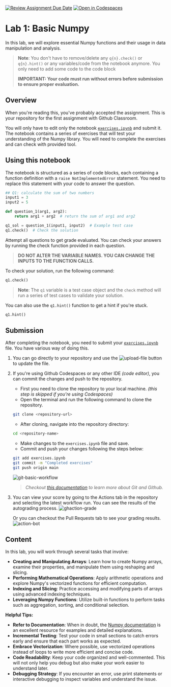 [![Review Assignment Due Date](https://classroom.github.com/assets/deadline-readme-button-22041afd0340ce965d47ae6ef1cefeee28c7c493a6346c4f15d667ab976d596c.svg)](https://classroom.github.com/a/G2ew6l2g)
[![Open in Codespaces](https://classroom.github.com/assets/launch-codespace-2972f46106e565e64193e422d61a12cf1da4916b45550586e14ef0a7c637dd04.svg)](https://classroom.github.com/open-in-codespaces?assignment_repo_id=18950412)
# Lab 1: Basic Numpy

In this lab, we will explore essential Numpy functions and their usage in data manipulation and analysis.

> **Note**: You don't have to remove/delete any `q{n}.check()` or `q{n}.hint()` or any variables/code from the notebook anymore. You only need to add some code to the code block
>
>
> **IMPORTANT: Your code must run without errors before submission to ensure proper evaluation.**

## Overview

When you're reading this, you've probably accepted the assignment. This is your repository for the first assignment with Github Classroom.

You will only have to edit only the notebook [`exercises.ipynb`](exercises.ipynb) and submit it. The notebook contains a series of exercises that will test your understanding of the Numpy library. You will need to complete the exercises and can check with provided tool.

## Using this notebook

The notebook is structured as a series of code blocks, each containing a function definition with a `raise NotImplementedError` statement. You need to replace this statement with your code to answer the question.

```python
## Q1: calculate the sum of two numbers
input1 = 3
input2 = 5

def question_1(arg1, arg2):
    return arg1 + arg2  # return the sum of arg1 and arg2

q1_sol = question_1(input1, input2)  # Example test case
q1.check()  # Check the solution
```

Attempt all questions to get grade evaluated. You can check your answers by running the check function provided in each question.

> **DO NOT ALTER THE VARIABLE NAMES. YOU CAN CHANGE THE INPUTS TO THE FUNCTION CALLS.**

To check your solution, run the following command:

```python
q1.check()
```

> **Note**: The `q1` variable is a test case object and the `check` method will run a series of test cases to validate your solution.

You can also use the `q1.hint()` function to get a hint if you're stuck.

```python
q1.hint()
```

## Submission

After completing the notebook, you need to submit your [`exercises.ipynb`](exercises.ipynb) file. You have various way of doing this.

1. You can go directly to your repository and use the ![upload-file](https://github.com/user-attachments/assets/17bb42af-20f2-40de-9e64-0e64295d1d31) button to update the file.
2. If you're using Github Codespaces or any other IDE *(code editor)*, you can commit the changes and push to the repository.
    - First you need to clone the repository to your local machine. *(this step is skipped if you're using Codespaces)*
    - Open the terminal and run the following command to clone the repository.

    ```bash
    git clone <repository-url>
    ```

    - After cloning, navigate into the repository directory:

    ```bash
    cd <repository-name>
    ```

    - Make changes to the `exercises.ipynb` file and save.
    - Commit and push your changes following the steps below:

    ```bash
    git add exercises.ipynb
    git commit -m "Completed exercises"
    git push origin main
    ```

    ![git-basic-workflow](./assets/git-basic-workflow.png)

    > *Checkout [this documentation](https://docs.github.com/en/get-started/start-your-journey/git-and-github-learning-resources) to learn more about Git and Github.*

3. You can view your score by going to the Actions tab in the repository and selecting the latest workflow run. You can see the results of the autograding process.
    ![ghaction-grade](assets/autograding-github-action.png)

    Or you can checkout the Pull Requests tab to see your grading results.
    ![action-bot](assets/github-action-bot.png)

## Content

In this lab, you will work through several tasks that involve:

- **Creating and Manipulating Arrays**: Learn how to create Numpy arrays, examine their properties, and manipulate them using reshaping and slicing.
- **Performing Mathematical Operations**: Apply arithmetic operations and explore Numpy's vectorized functions for efficient computation.
- **Indexing and Slicing**: Practice accessing and modifying parts of arrays using advanced indexing techniques.
- **Leveraging Numpy Functions**: Utilize built-in functions to perform tasks such as aggregation, sorting, and conditional selection.

**Helpful Tips:**

- **Refer to Documentation**: When in doubt, the [Numpy documentation](https://numpy.org/doc/stable/) is an excellent resource for examples and detailed explanations.
- **Incremental Testing**: Test your code in small sections to catch errors early and ensure that each part works as expected.
- **Embrace Vectorization**: Where possible, use vectorized operations instead of loops to write more efficient and concise code.
- **Code Readability**: Keep your code organized and well-commented. This will not only help you debug but also make your work easier to understand later.
- **Debugging Strategy**: If you encounter an error, use print statements or interactive debugging to inspect variables and understand the issue.
